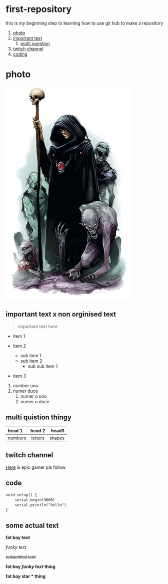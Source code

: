 # first-repository
this is my beginning step to learning how to use git hub to make a repository 


1. [photo](#photo)
1. [important text](#important-text-x-non-orginised-text)
    1. [multi question](#multi-quistion-thingy)
1. [twitch channel](#twitch-channel)
1. [coding](#code)


# photo

![its a photo of my necromancer human character in dnd](Grave_Circumstances.jpg)

## important text x non orginised text

> important text here

- item 1
- item 2

    - sub item 1
    - sub item 2
        - sub sub item 1
- item 3

1. number uno
1. numer duce
    1. numer o uno
    1. numer o duce

## multi quistion thingy

head 1 | head 2 | head3
:--- | :---: | ---:
numbers | letters | shapes

## twitch channel
[Here](https://www.twitch.tv/cheese_religion) is epic gamer pls follow

## code
```arduino
void setup() {
    serial.begin(9600)
    serial.println("hello")
}
```

## some actual text
**fat boy text** 

*funky text*

~~redactded text~~

**fat boy *funky text* thing**

**fat boy star \* thing**


<!-- here is some text i do not need to sue now but maby later -->

